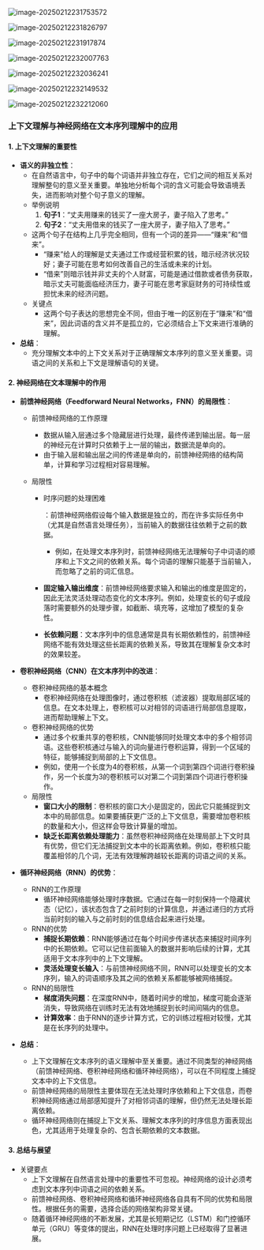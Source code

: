 ![image-20250212231753572](./assets/image-20250212231753572.png)

![image-20250212231826797](./assets/image-20250212231826797.png)

![image-20250212231917874](./assets/image-20250212231917874.png)

![image-20250212232007763](./assets/image-20250212232007763.png)

![image-20250212232036241](./assets/image-20250212232036241.png)

![image-20250212232149532](./assets/image-20250212232149532.png)

![image-20250212232212060](./assets/image-20250212232212060.png)

### 上下文理解与神经网络在文本序列理解中的应用

#### 1. **上下文理解的重要性**

- **语义的非独立性**：
  - 在自然语言中，句子中的每个词语并非独立存在，它们之间的相互关系对理解整句的意义至关重要。单独地分析每个词的含义可能会导致语境丢失，进而影响对整个句子意义的理解。
  - 举例说明
    1. **句子1**：“丈夫用赚来的钱买了一座大房子，妻子陷入了思考。”
    2. **句子2**：“丈夫用借来的钱买了一座大房子，妻子陷入了思考。”
  - 这两个句子在结构上几乎完全相同，但有一个词的差异——“赚来”和“借来”。
    - “赚来”给人的理解是丈夫通过工作或经营积累的钱，暗示经济状况较好；妻子可能在思考如何改善自己的生活或未来的计划。
    - “借来”则暗示钱并非丈夫的个人财富，可能是通过借款或者债务获取，暗示丈夫可能面临经济压力，妻子可能在思考家庭财务的可持续性或担忧未来的经济问题。
  - 关键点
    - 这两个句子表达的思想完全不同，但由于唯一的区别在于“赚来”和“借来”，因此词语的含义并不是孤立的，它必须结合上下文来进行准确的理解。
- **总结**：
  - 充分理解文本中的上下文关系对于正确理解文本序列的意义至关重要。词语之间的关系和上下文是理解语句的关键。

#### 2. **神经网络在文本理解中的作用**

- **前馈神经网络（Feedforward Neural Networks，FNN）的局限性**：

  - 前馈神经网络的工作原理

    - 数据从输入层通过多个隐藏层进行处理，最终传递到输出层。每一层的神经元在计算时只依赖于上一层的输出，数据流是单向的。
    - 由于输入层和输出层之间的传递是单向的，前馈神经网络的结构简单，计算和学习过程相对容易理解。

  - 局限性

    - 时序问题的处理困难

      ：前馈神经网络假设每个输入数据是独立的，而在许多实际任务中（尤其是自然语言处理任务），当前输入的数据往往依赖于之前的数据。

      - 例如，在处理文本序列时，前馈神经网络无法理解句子中词语的顺序和上下文之间的依赖关系。每个词语的理解只能基于当前输入，而忽略了之前的词汇信息。

    - **固定输入输出维度**：前馈神经网络要求输入和输出的维度是固定的，因此无法灵活处理动态变化的文本序列。例如，处理变长的句子或段落时需要额外的处理步骤，如截断、填充等，这增加了模型的复杂性。

    - **长依赖问题**：文本序列中的信息通常是具有长期依赖性的，前馈神经网络不能有效处理这些长距离的依赖关系，导致其在理解复杂文本时的效果较差。

- **卷积神经网络（CNN）在文本序列中的改进**：

  - 卷积神经网络的基本概念
    - 卷积神经网络在处理图像时，通过卷积核（滤波器）提取局部区域的信息。在文本处理上，卷积核可以对相邻的词语进行局部信息提取，进而帮助理解上下文。
  - 卷积神经网络的优势
    - 通过多个权重共享的卷积核，CNN能够同时处理文本中的多个相邻词语。这些卷积核通过与输入的词向量进行卷积运算，得到一个区域的特征，能够捕捉到局部的上下文信息。
    - 例如，使用一个长度为4的卷积核，从第一个词到第四个词进行卷积操作，另一个长度为3的卷积核可以对第二个词到第四个词进行卷积操作。
  - 局限性
    - **窗口大小的限制**：卷积核的窗口大小是固定的，因此它只能捕捉到文本中的局部信息。如果要捕获更广泛的上下文信息，需要增加卷积核的数量和大小，但这样会导致计算量的增加。
    - **缺乏长距离依赖处理能力**：虽然卷积神经网络在处理局部上下文时具有优势，但它们无法捕捉到文本中的长距离依赖。例如，卷积核只能覆盖相邻的几个词，无法有效理解跨越较长距离的词语之间的关系。

- **循环神经网络（RNN）的优势**：

  - RNN的工作原理
    - 循环神经网络能够处理时序数据。它通过在每一时刻保持一个隐藏状态（记忆），该状态包含了之前时刻的计算信息，并通过递归的方式将当前时刻的输入与之前时刻的信息结合起来进行处理。
  - RNN的优势
    - **捕捉长期依赖**：RNN能够通过在每个时间步传递状态来捕捉时间序列中的长期依赖。它可以记住前面输入的数据并影响后续的计算，尤其适用于文本序列中的上下文理解。
    - **灵活处理变长输入**：与前馈神经网络不同，RNN可以处理变长的文本序列，输入的词语顺序及其之间的依赖关系都能够被网络捕捉。
  - RNN的局限性
    - **梯度消失问题**：在深度RNN中，随着时间步的增加，梯度可能会逐渐消失，导致网络在训练时无法有效地捕捉到长时间间隔内的信息。
    - **计算效率**：由于RNN的逐步计算方式，它的训练过程相对较慢，尤其是在长序列的处理中。

- **总结**：

  - 上下文理解在文本序列的语义理解中至关重要。通过不同类型的神经网络（前馈神经网络、卷积神经网络和循环神经网络），可以在不同程度上捕捉文本中的上下文信息。
  - 前馈神经网络的局限性主要体现在无法处理时序依赖和上下文信息，而卷积神经网络通过局部感知提升了对相邻词语的理解，但仍然无法处理长距离依赖。
  - 循环神经网络则在捕捉上下文关系、理解文本序列的时序信息方面表现出色，尤其适用于处理复杂的、包含长期依赖的文本数据。

#### 3. **总结与展望**

- 关键要点
  - 上下文理解在自然语言处理中的重要性不可忽视。神经网络的设计必须考虑到文本序列中词语之间的依赖关系。
  - 前馈神经网络、卷积神经网络和循环神经网络各自具有不同的优势和局限性。根据任务的需要，选择合适的网络架构非常关键。
  - 随着循环神经网络的不断发展，尤其是长短期记忆（LSTM）和门控循环单元（GRU）等变体的提出，RNN在处理时序问题上已经取得了显著进展。

